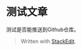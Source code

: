 # 测试文章

测试是否能推送到Github仓库。


> Written with [StackEdit](https://stackedit.io/).
<!--stackedit_data:
eyJoaXN0b3J5IjpbLTIwODk3NjI0MzJdfQ==
-->